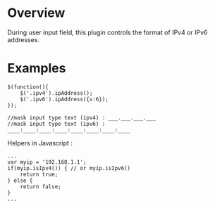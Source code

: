 # Overview #
During user input field, this plugin controls the format of IPv4 or IPv6 addresses.

# Examples #
```
$(function(){
    $('.ipv4').ipAddress();
    $('.ipv6').ipAddress({v:6});
});

//mask input type text (ipv4) : ___.___.___.___
//mask input type text (ipv6) : ____:____:____:____:____:____:____:____

```

Helpers in Javascript :
```
...
var myip = '192.168.1.1';
if(myip.isIpv4()) { // or myip.isIpv6()
    return true;
} else {
    return false;
}
...
```